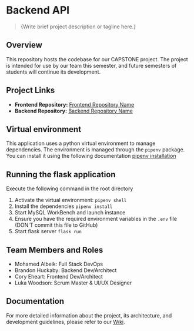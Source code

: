 # Backend API

> {Write brief project description or tagline here.}

## Overview

This repository hosts the codebase for our CAPSTONE project. The project is intended for use by our team this semester, and future semesters of students will continue its development.

## Project Links

- **Frontend Repository:** [Frontend Repository Name](https://github.com/Team-Clubroom/front-end)
- **Backend Repository:** [Backend Repository Name](https://github.com/Team-Clubroom/backend-api)

## Virtual environment
This application uses a python virtual environment to manage dependencies. The environment is managed through the `pipenv` package. You can install it using the following documentation
[pipenv installation](https://pipenv.pypa.io/en/latest/installation)


## Running the flask application
Execute the following command in the root directory
1. Activate the virtual environment:
```pipenv shell```
2. Install the dependencies
```pipenv install```
3. Start MySQL WorkBench and launch instance
4. Ensure you have the required environment variables in the `.env` file (DON'T commit this file to GitHub)
5. Start flask server
```flask run```
## Team Members and Roles
* Mohamed Albeik: Full Stack DevOps
* Brandon Huckaby: Backend Dev/Architect
* Cory Eheart: Frontend Dev/Architect
* Luka Woodson: Scrum Master & UI/UX Designer

## Documentation
For more detailed information about the project, its architecture, and development guidelines, please refer to our [Wiki](https://github.com/Team-Clubroom/front-end/wiki).
